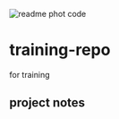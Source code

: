 ![readme phot code](https://github.com/user-attachments/assets/fc0df1aa-c988-49d2-a2f8-b7054f592d9d)

# training-repo
for training


## project notes
